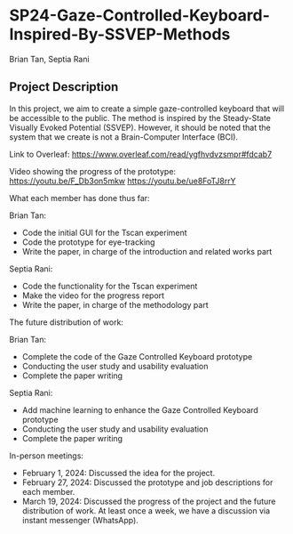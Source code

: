 # SP24-Gaze-Controlled-Keyboard-Inspired-By-SSVEP-Methods

Brian Tan, Septia Rani

## Project Description
In this project, we aim to create a simple gaze-controlled keyboard that will be accessible to the public. The method is inspired by the Steady-State Visually Evoked Potential (SSVEP). However, it should be noted that the system that we create is not a Brain-Computer Interface (BCI).


Link to Overleaf:
https://www.overleaf.com/read/ygfhvdvzsmpr#fdcab7

Video showing the progress of the prototype:
https://youtu.be/F_Db3on5mkw
https://youtu.be/ue8FoTJ8rrY

What each member has done thus far:

Brian Tan:
- Code the initial GUI for the Tscan experiment
- Code the prototype for eye-tracking
- Write the paper, in charge of the introduction and related works part

Septia Rani:
- Code the functionality for the Tscan experiment
- Make the video for the progress report
- Write the paper, in charge of the methodology part

The future distribution of work:

Brian Tan:
- Complete the code of the Gaze Controlled Keyboard prototype
- Conducting the user study and usability evaluation
- Complete the paper writing

Septia Rani:
- Add machine learning to enhance the Gaze Controlled Keyboard prototype
- Conducting the user study and usability evaluation
- Complete the paper writing

In-person meetings:
- February 1, 2024: Discussed the idea for the project.
- February 27, 2024: Discussed the prototype and job descriptions for each member.
- March 19, 2024: Discussed the progress of the project and the future distribution of work.
At least once a week, we have a discussion via instant messenger (WhatsApp).
